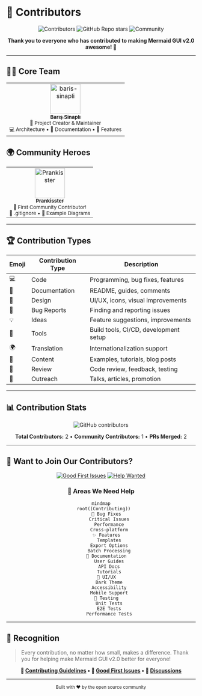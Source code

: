# 🌟 Contributors

<div align="center">

![Contributors](https://img.shields.io/github/contributors/baris-sinapli/mermaid-diagram?style=for-the-badge&color=brightgreen)
![GitHub Repo stars](https://img.shields.io/github/stars/baris-sinapli/mermaid-diagram?style=for-the-badge&color=yellow)
![Community](https://img.shields.io/badge/Community-Driven-blue?style=for-the-badge)

**Thank you to everyone who has contributed to making Mermaid GUI v2.0 awesome! 🚀**

</div>

---

## 👨‍💻 Core Team

<table>
<tr>
    <td align="center">
        <a href="https://github.com/baris-sinapli">
            <img src="https://github.com/baris-sinapli.png" width="80px;" alt="baris-sinapli"/>
            <br />
            <sub><b>Barış Sinaplı</b></sub>
        </a>
        <br />
        <sub>🎯 Project Creator & Maintainer</sub>
        <br />
        <sub>💻 Architecture • 📖 Documentation • 🚀 Features</sub>
    </td>
</tr>
</table>

## 🌍 Community Heroes

<table>
<tr>
    <td align="center">
        <a href="https://github.com/Prankisster">
            <img src="https://github.com/Prankisster.png" width="80px;" alt="Prankisster"/>
            <br />
            <sub><b>Prankisster</b></sub>
        </a>
        <br />
        <sub>🎉 First Community Contributor!</sub>
        <br />
        <sub>🔧 .gitignore • 📝 Example Diagrams</sub>
    </td>
</tr>
</table>

---

## 🏆 Contribution Types

| Emoji | Contribution Type | Description |
|-------|------------------|-------------|
| 💻 | Code | Programming, bug fixes, features |
| 📖 | Documentation | README, guides, comments |
| 🎨 | Design | UI/UX, icons, visual improvements |
| 🐛 | Bug Reports | Finding and reporting issues |
| 💡 | Ideas | Feature suggestions, improvements |
| 🔧 | Tools | Build tools, CI/CD, development setup |
| 🌍 | Translation | Internationalization support |
| 📝 | Content | Examples, tutorials, blog posts |
| 🤔 | Review | Code review, feedback, testing |
| 📢 | Outreach | Talks, articles, promotion |

---

## 📊 Contribution Stats

<div align="center">

![GitHub contributors](https://contrib.rocks/image?repo=baris-sinapli/mermaid-diagram)

**Total Contributors:** 2 • **Community Contributors:** 1 • **PRs Merged:** 2

</div>

---

## 🚀 Want to Join Our Contributors?

<div align="center">

[![Good First Issues](https://img.shields.io/github/issues/baris-sinapli/mermaid-diagram/good-first-issue?style=for-the-badge&color=7057ff&label=Good%20First%20Issues)](https://github.com/baris-sinapli/mermaid-diagram/issues?q=is%3Aissue+is%3Aopen+label%3A%22good-first-issue%22)
[![Help Wanted](https://img.shields.io/github/issues/baris-sinapli/mermaid-diagram/help-wanted?style=for-the-badge&color=008672&label=Help%20Wanted)](https://github.com/baris-sinapli/mermaid-diagram/issues?q=is%3Aissue+is%3Aopen+label%3A%22help-wanted%22)

### 🎯 Areas We Need Help

```mermaid
mindmap
  root((Contributing))
    🐛 Bug Fixes
      Critical Issues
      Performance
      Cross-platform
    ✨ Features
      Templates
      Export Options
      Batch Processing
    📖 Documentation
      User Guides
      API Docs
      Tutorials
    🎨 UI/UX
      Dark Theme
      Accessibility
      Mobile Support
    🧪 Testing
      Unit Tests
      E2E Tests
      Performance Tests
```

</div>

---

## 💝 Recognition

> Every contribution, no matter how small, makes a difference. Thank you for helping make Mermaid GUI v2.0 better for everyone!

<div align="center">

**🌟 [Contributing Guidelines](CONTRIBUTING.md) • 🎯 [Good First Issues](https://github.com/baris-sinapli/mermaid-diagram/issues?q=is%3Aissue+is%3Aopen+label%3A%22good-first-issue%22) • 💬 [Discussions](https://github.com/baris-sinapli/mermaid-diagram/discussions)**

---

<sub>Built with ❤️ by the open source community</sub>

</div>